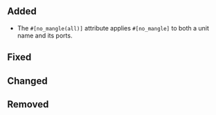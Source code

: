 

<!--
 Thanks for the MR! Please add lines describing your changes in the appropriate section

 For example:

## Added
- Added some more fish
## Fixed
 a generic parameter-->

## Added
- The `#[no_mangle(all)]` attribute applies `#[no_mangle]` to both a unit name
  and its ports.

## Fixed 

## Changed

## Removed


